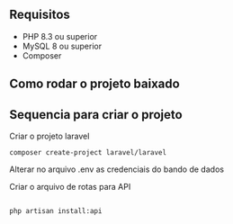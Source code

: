 ## Requisitos

* PHP 8.3 ou superior
* MySQL 8 ou superior
* Composer

## Como rodar o projeto baixado


## Sequencia para criar o projeto

Criar o projeto laravel
```
composer create-project laravel/laravel

```
Alterar no arquivo .env as credenciais do bando de dados<br>

Criar o arquivo de rotas para API 
```

php artisan install:api
```